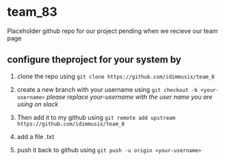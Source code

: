 # team_83
Placeholder github repo for our project pending when we recieve our team page

## configure theproject for your system by

1. clone the repo using `git clone https://github.com/idimmusix/team_8`

2. create a new branch with your username using `git checkout -b <your-username>`
_please replace your-username with the user name you are using on slack_

3. Then add it to my github using `git remote add upstream https://github.com/idimmusix/team_8`

4. add a file <your-username>.txt

5. push it back to github using `git push -u origin <your-username>`
